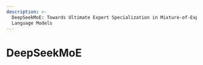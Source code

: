 ```yaml
---
description: >-
  DeepSeekMoE: Towards Ultimate Expert Specialization in Mixture-of-Experts
  Language Models
---
```


# DeepSeekMoE


